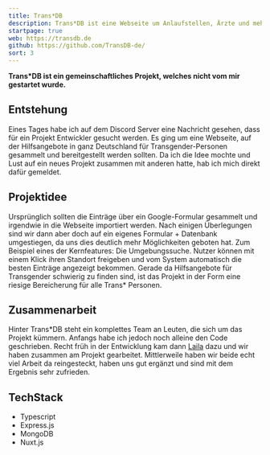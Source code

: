 ```yaml
---
title: Trans*DB
description: Trans*DB ist eine Webseite um Anlaufstellen, Ärzte und mehr für Trans-geschlechtliche Personen zu finden.
startpage: true
web: https://transdb.de
github: https://github.com/TransDB-de/
sort: 3
---
```

**Trans\*DB ist ein gemeinschaftliches Projekt, welches nicht vom mir gestartet wurde.**

## Entstehung
Eines Tages habe ich auf dem Discord Server eine Nachricht gesehen, dass für ein Projekt Entwickler gesucht werden.
Es ging um eine Webseite, auf der Hilfsangebote in ganz Deutschland für Transgender-Personen gesammelt und bereitgestellt werden sollten.
Da ich die Idee mochte und Lust auf ein neues Projekt zusammen mit anderen hatte, hab ich mich direkt dafür gemeldet.

## Projektidee
Ursprünglich sollten die Einträge über ein Google-Formular gesammelt und irgendwie in die Webseite importiert werden.
Nach einigen Überlegungen sind wir dann aber doch auf ein eigenes Formular + Datenbank umgestiegen, da uns dies deutlich mehr Möglichkeiten geboten hat.
Zum Beispiel eines der Kernfeatures: Die Umgebungssuche. Nutzer können mit einem Klick ihren Standort freigeben und vom System automatisch die besten Einträge angezeigt bekommen.
Gerade da Hilfsangebote für Transgender schwierig zu finden sind, ist das Projekt in der Form eine riesige Bereicherung für alle Trans* Personen.

## Zusammenarbeit
Hinter Trans*DB steht ein komplettes Team an Leuten, die sich um das Projekt kümmern.
Anfangs habe ich jedoch noch alleine den Code geschrieben.
Recht früh in der Entwicklung kam dann [Laila](https://github.com/ElectronicBlueberry) dazu und wir haben zusammen am Projekt gearbeitet.
Mittlerweile haben wir beide echt viel Arbeit da reingesteckt, haben uns gut ergänzt und sind mit dem Ergebnis sehr zufrieden.

## TechStack
- Typescript
- Express.js
- MongoDB
- Nuxt.js
